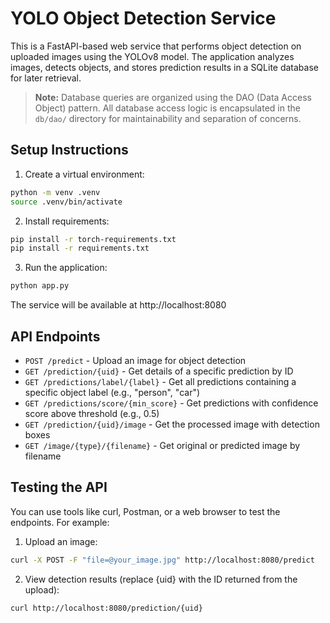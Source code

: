 # YOLO Object Detection Service

This is a FastAPI-based web service that performs object detection on uploaded images using the YOLOv8 model. The application analyzes images, detects objects, and stores prediction results in a SQLite database for later retrieval.

> **Note:** Database queries are organized using the DAO (Data Access Object) pattern. All database access logic is encapsulated in the `db/dao/` directory for maintainability and separation of concerns.

## Setup Instructions

1. Create a virtual environment:

```bash
python -m venv .venv
source .venv/bin/activate
```

2. Install requirements:

```bash
pip install -r torch-requirements.txt
pip install -r requirements.txt
```

3. Run the application:

```bash
python app.py
```

The service will be available at http://localhost:8080

## API Endpoints

- `POST /predict` - Upload an image for object detection
- `GET /prediction/{uid}` - Get details of a specific prediction by ID
- `GET /predictions/label/{label}` - Get all predictions containing a specific object label (e.g., "person", "car")
- `GET /predictions/score/{min_score}` - Get predictions with confidence score above threshold (e.g., 0.5)
- `GET /prediction/{uid}/image` - Get the processed image with detection boxes
- `GET /image/{type}/{filename}` - Get original or predicted image by filename

## Testing the API

You can use tools like curl, Postman, or a web browser to test the endpoints. For example:

1. Upload an image:

```bash
curl -X POST -F "file=@your_image.jpg" http://localhost:8080/predict
```

2. View detection results (replace {uid} with the ID returned from the upload):

```bash
curl http://localhost:8080/prediction/{uid}
```
